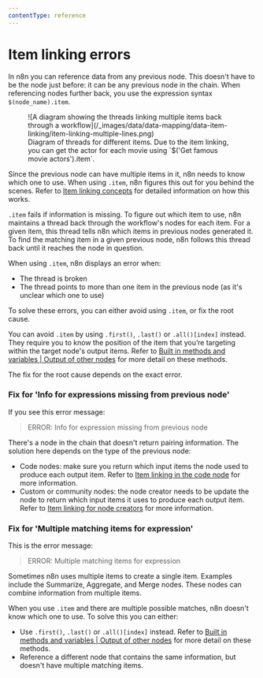 ```yaml
---
contentType: reference
---
```


# Item linking errors

In n8n you can reference data from any previous node. This doesn't have to be the node just before: it can be any previous node in the chain. When referencing nodes further back, you use the expression syntax `$(node_name).item`. 

<figure markdown>
![A diagram showing the threads linking multiple items back through a workflow](/_images/data/data-mapping/data-item-linking/item-linking-multiple-lines.png)
<figcaption markdown>Diagram of threads for different items. Due to the item linking, you can get the actor for each movie using `$('Get famous movie actors').item`.</figcaption>
</figure>

Since the previous node can have multiple items in it, n8n needs to know which one to use. When using `.item`, n8n figures this out for you behind the scenes. Refer to [Item linking concepts](/data/data-mapping/data-item-linking/item-linking-concepts/) for detailed information on how this works.

`.item` fails if information is missing. To figure out which item to use, n8n maintains a thread back through the workflow's nodes for each item. For a given item, this thread tells n8n which items in previous nodes generated it. To find the matching item in a given previous node, n8n follows this thread back until it reaches the node in question.

When using `.item`, n8n displays an error when:

- The thread is broken
- The thread points to more than one item in the previous node (as it's unclear which one to use)

To solve these errors, you can either avoid using `.item`, or fix the root cause.

You can avoid `.item` by using `.first()`, `.last()` or `.all()[index]` instead. They require you to know the position of the item that you’re targeting within the target node's output items. Refer to [Built in methods and variables | Output of other nodes](/code/builtin/output-other-nodes/) for more detail on these methods.

The fix for the root cause depends on the exact error.

### Fix for 'Info for expressions missing from previous node'

If you see this error message:

> ERROR: Info for expression missing from previous node

There's a node in the chain that doesn't return pairing information. The solution here depends on the type of the previous node:

- Code nodes: make sure you return which input items the node used to produce each output item. Refer to [Item linking in the code node](/data/data-mapping/data-item-linking/item-linking-code-node/) for more information.
- Custom or community nodes: the node creator needs to be update the node to return which input items it uses to produce each output item. Refer to [Item linking for node creators](/data/data-mapping/data-item-linking/item-linking-node-building/) for more information.

### Fix for 'Multiple matching items for expression'

This is the error message:

> ERROR: Multiple matching items for expression

Sometimes n8n uses multiple items to create a single item. Examples include the Summarize, Aggregate, and Merge nodes. These nodes can combine information from multiple items.

When you use `.item` and there are multiple possible matches, n8n doesn't know which one to use. To solve this you can either:

- Use `.first()`, `.last()` or `.all()[index]` instead. Refer to [Built in methods and variables | Output of other nodes](/code/builtin/output-other-nodes/) for more detail on these methods.
- Reference a different node that contains the same information, but doesn't have multiple matching items.
